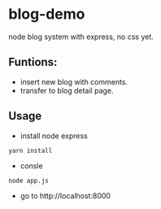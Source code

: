 # blog-demo
node blog system with express, no css yet.

## Funtions:
- insert new blog with comments.
- transfer to blog detail page.

## Usage
- install node express
```
yarn install
```
- consle
```
node app.js
```
- go to http://localhost:8000
